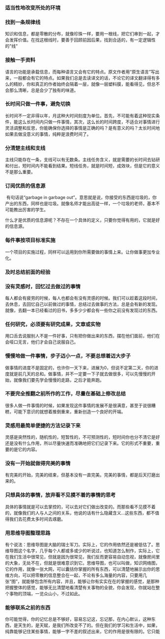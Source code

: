 ### 适当性地改变所处的环境

### 找到一条规律线

​	知识和信息，都是零散的分布，就像珍珠一样，要用一根线，把它们串到一起，才会发挥价值。在找这根线时，要善于回顾前因后果，找到合适的，有一定逻辑性的"线"

### 接触一手资料

​	语言的功能是承载信息，而每种语言又会有它的特点。原文作者用“原生语言”写出来，一般都会有它的特点。如果我们总是去读译文的话，不论它的译文翻译得有多么的精妙，你和真正的作者始终会隔着一层，就像一层塑料膜，能看得见，但总不会那么清晰，总是会少了独有的味道。

### 长时间只做一件事，避免切换

​	长时间不一定非得以年，月这种大时间刻度为单位。首先，不可能有着这种现实条件，能这么长时间内只做一件事情，其次，这么长的时间跨度，不适合对事情进行灵活调整和反思，你能确保你选择的事情是正确的吗？是有意义的吗？太长时间地如果去做没意义的事情，纯粹是浪费时间了。

### 分清楚主线和支线

​	主线只能存在一条，支线可以有无数条。主线任务含义，就是需要的长时间去钻研和付出，短时间内不能看到结果。短线任务，就是时间短，成效块，但是它的意义不是那么重要。

### 订阅优质的信息源

​	有句话说“garbage in garbage out”。意思就是说，你接受的东西是垃圾的，你产出的东西，同样也是垃圾。就像名师才能出高徒一样，一个垃圾的老师，基本不可能教出厉害的学生。

​	什么才是优质的信息源呢？不存在一个具体的定义，只要你觉得有用的，它就是好的信息源。

### 每件事按项目标准实施

​	一个项目的实施过程，同样可以运用到你所需要做的事情上来。让你做事更加专业化。

### 及时总结前面的经验

### 没有灵感时，回忆过去做过的事情

​	每人都会有疲劳的时候，每人也都会有没有灵感的时候。我们可以趁着这段时间，去休息，去回忆自己以前做过的事情，总结过去做事的方法，总是会有新的发现。就像，去翻一本已经看过的旧书，多多少少都会有一些你之前没有发现过的东西。

### 任何研究，必须要有研究成果，文章或实物

​	用口舌去说服别人不是一件好事，只有把你做出来的东西，摆在他们面前，他们在会哑口无言，他们才会自己说服自己。

### 慢慢地做一件事情，步子迈小一点，不要总想着迈大步子

​	做事情的进度不是固定的，也许你一天下来，进展为0，但说不定第二天，你的进度就是前几天的总和。做事情，并不一定要一下子就去做很多，可以先慢慢的开始，就像我们要先学会慢慢的走路，之后才能奔跑。

### 不要完全推翻之前所作的工作，尽量在基础上修改总结

​	很多人做一件事情的时候，如果发现这件事情的发展不是很满意，甚至于说很糟糕，可能下意识的就想着推倒重来，重新创造一个良好的开端。

### 灵感用最简单便捷的方法记录下来

​	灵感是突然性的，随机性的，短暂性的，不可预测性的，短时间你也分不清它是好还是没有什么作用，所以尽量快速而准确地把它们记录下来。它的形式不重要，重要的是它的内容。

### 没有一开始就做得完美的事情

​	有完美的开始，完美的结束，但基本没有一直完美。完美的事情，都是后天打磨出来的。

### 只想具体的事情，放弃看不见摸不着的事情的思考

​	具体的事情就是可以去掌控的，可以去对它们做出改变的。而那些看不见摸不着的，就像我们的人与人之间的关系，他说的话有什么隐藏含义...这些东西，都不值得我们去花费太多时间去琢磨。

### 用思维导图整理思路

​	有个说法：思维导图是大脑的瑞士军刀。实际上，它的作用依然还是被低估了。思维导图这个名字，几乎每个人都或多或少的听说过，也知道怎么制作，实际上，它在我们生活中很常见，但就是因为很常见，我们反而更容易自动忽视，就像房间里的大象，无处不在，但就是很难意识到它。
​	思维导图，也可以叫做，知识网络图，它的作用，就像一张大网，可以囊括你掌握的所有东西，可以清楚地展示出你的思维方向，可以把零散的信息整合在一起，不论有多么海量的内容，只要用几张“图”，就能够包含所有内容，并且，能够让你有实实在在的掌握的感觉，是那种把握整体的感觉，能够无比清楚地看清楚有关事物的全貌，你会发现，你就站在整个事物的顶端，一览众山小，不过如此。

### 能够联系之前的东西

​	你可能觉得，你的记忆总是不够好，容易忘记这，忘记那，在内心默认，这种东西，是天生的，是天赋，是我们所改变不了的。
​	但在我们的学习和生活中，如果，纯靠能够记住某些事情，能够一字不差的叙述出来，它的作用是很有限的。它只能





